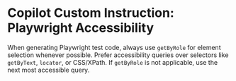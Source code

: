 # Copilot Custom Instruction: Playwright Accessibility

When generating Playwright test code, always use `getByRole` for element selection whenever possible. Prefer accessibility queries over selectors like `getByText`, `locator`, or CSS/XPath. If `getByRole` is not applicable, use the next most accessible query.